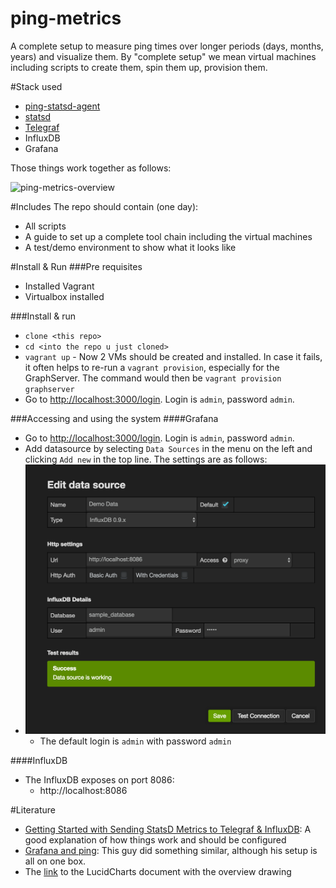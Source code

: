 # ping-metrics

A complete setup to measure ping times over longer periods (days, months, years) and visualize them. By "complete setup" we mean virtual machines including scripts to create them, spin them up, provision them.

#Stack used
- [ping-statsd-agent](https://github.com/garo/ping-statsd-agent)
- [statsd](https://github.com/etsy/statsd)
- [Telegraf](https://github.com/influxdata/telegraf)
- InfluxDB
- Grafana

Those things work together as follows:

![ping-metrics-overview](https://www.lucidchart.com/publicSegments/view/da16a7d3-2adb-4094-b514-fdc8fde89fcf/image.png)


#Includes
The repo should contain (one day):
- All scripts
- A guide to set up a complete tool chain including the virtual machines
- A test/demo environment to show what it looks like

#Install & Run
###Pre requisites

- Installed Vagrant 
- Virtualbox installed

###Install & run

- `clone <this repo>`
- `cd <into the repo u just cloned>`
- `vagrant up` - Now 2 VMs should be created and installed.
    In case it fails, it often helps to re-run a `vagrant provision`, especially for the GraphServer. The command would then be `vagrant provision graphserver`
- Go to [http://localhost:3000/login](http://localhost:3000/login). Login is `admin`, password `admin`.

###Accessing and using the system
####Grafana
- Go to [http://localhost:3000/login](http://localhost:3000/login). Login is `admin`, password `admin`.
- Add datasource by selecting `Data Sources` in the menu on the left and clicking `Add new` in the top line. The settings are as follows:
- ![Grafana Dat Source Settings](grafana_data_source.png)
    - The default login is `admin` with password `admin`
    
####InfluxDB 
- The InfluxDB exposes on port 8086:
    - http://localhost:8086
    

#Literature
- [Getting Started with Sending StatsD Metrics to Telegraf & InfluxDB](https://influxdata.com/blog/getting-started-with-sending-statsd-metrics-to-telegraf-influxdb/): A good explanation of how things work and should be configured
- [Grafana and ping](https://hveem.no/visualizing-latency-variance-with-grafana): This guy did something similar, although his setup is all on one box.
- The [link](https://www.lucidchart.com/documents/edit/a8be9ce0-9252-4434-973a-cbef01bf6335#) to the LucidCharts document with the overview drawing
